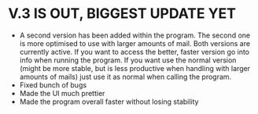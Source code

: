 # V.3 IS OUT, BIGGEST UPDATE YET

- A second version has been added within the program. The second one is more optimised to use with larger amounts of mail. Both versions are currently active. If you want to access the better, faster version go into info when running the program. If you want use the normal version (might be more stable, but is less productive when handling with larger amounts of mails) just use it as normal when calling the program.
- Fixed bunch of bugs
- Made the UI much prettier
- Made the program overall faster without losing stability
